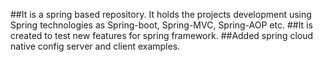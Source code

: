 ##It is a spring based repository. It holds the projects development using Spring technologies as Spring-boot, Spring-MVC, Spring-AOP etc.
##It is created to test new features for spring framework.
##Added spring cloud native config server and client examples.
